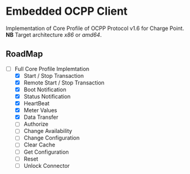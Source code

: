 # Embedded OCPP Client

Implementation of Core Profile of OCPP Protocol v1.6 for Charge Point. </br>
**NB** Target architecture *x86* or *amd64*.

## RoadMap

 - [ ] Full Core Profile Implemtation
   - [X] Start / Stop Transaction
   - [X] Remote Start / Stop Transaction
   - [X] Boot Notification
   - [X] Status Notification
   - [X] HeartBeat
   - [X] Meter Values
   - [X] Data Transfer
   - [ ] Authorize
   - [ ] Change Availability
   - [ ] Change Configuration
   - [ ] Clear Cache
   - [ ] Get Configuration
   - [ ] Reset
   - [ ] Unlock Connector